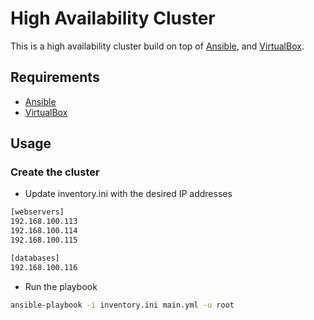 # High Availability Cluster

This is a high availability cluster build on top of [Ansible](https://www.ansible.com/), and [VirtualBox](https://www.virtualbox.org/).

## Requirements

* [Ansible](https://www.ansible.com/)
* [VirtualBox](https://www.virtualbox.org/)

## Usage

### Create the cluster

- Update inventory.ini with the desired IP addresses

```bash
[webservers]
192.168.100.113
192.168.100.114
192.168.100.115

[databases]
192.168.100.116

```

- Run the playbook

```bash
ansible-playbook -i inventory.ini main.yml -u root
```
